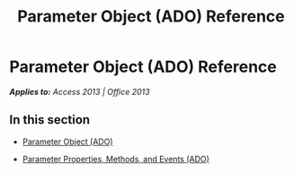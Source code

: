 ﻿---
title: Parameter Object (ADO) Reference
TOCTitle: Parameter Object (ADO)
ms:assetid: dab4b726-04e6-4441-968b-a7491d8d3311
ms:mtpsurl: https://msdn.microsoft.com/en-us/library/JJ250101(v=office.15)
ms:contentKeyID: 48548087
ms.date: 09/18/2015
mtps_version: v=office.15
---

# Parameter Object (ADO) Reference


_**Applies to:** Access 2013 | Office 2013_

## In this section

  - [Parameter Object (ADO)](parameter-object-ado.md)

  - [Parameter Properties, Methods, and Events (ADO)](parameter-properties-methods-and-events-ado.md)


